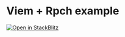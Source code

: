 # Viem + Rpch example

[![Open in StackBlitz](https://developer.stackblitz.com/img/open_in_stackblitz.svg)](https://stackblitz.com/github/Rpc-h/Rpch/tree/diego/add-examples-for-sdk/examples/viem)
